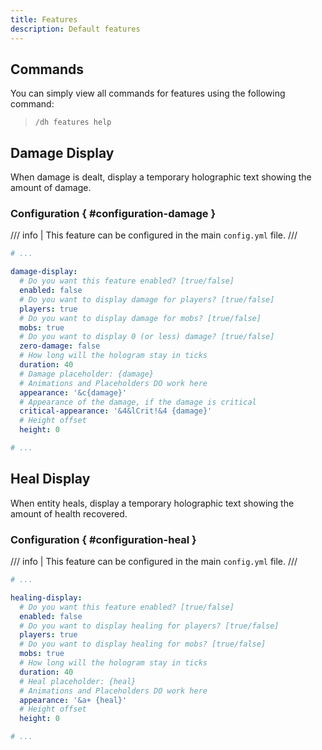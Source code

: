 ```yaml
---
title: Features
description: Default features
---
```


## Commands

You can simply view all commands for features using the following command:

> ```
> /dh features help
> ```

## Damage Display

When damage is dealt, display a temporary holographic text showing the amount of damage.

### Configuration { #configuration-damage }

/// info | This feature can be configured in the main `config.yml` file.
///

```yaml title="config.yml"
# ...

damage-display:
  # Do you want this feature enabled? [true/false]
  enabled: false
  # Do you want to display damage for players? [true/false]
  players: true
  # Do you want to display damage for mobs? [true/false]
  mobs: true
  # Do you want to display 0 (or less) damage? [true/false]
  zero-damage: false
  # How long will the hologram stay in ticks
  duration: 40
  # Damage placeholder: {damage}
  # Animations and Placeholders DO work here
  appearance: '&c{damage}'
  # Appearance of the damage, if the damage is critical
  critical-appearance: '&4&lCrit!&4 {damage}'
  # Height offset
  height: 0

# ...
```

## Heal Display

When entity heals, display a temporary holographic text showing the amount of health recovered.

### Configuration { #configuration-heal }

/// info | This feature can be configured in the main `config.yml` file.
///

```yaml title="config.yml"
# ...

healing-display:
  # Do you want this feature enabled? [true/false]
  enabled: false
  # Do you want to display healing for players? [true/false]
  players: true
  # Do you want to display healing for mobs? [true/false]
  mobs: true
  # How long will the hologram stay in ticks
  duration: 40
  # Heal placeholder: {heal}
  # Animations and Placeholders DO work here
  appearance: '&a+ {heal}'
  # Height offset
  height: 0

# ...
```